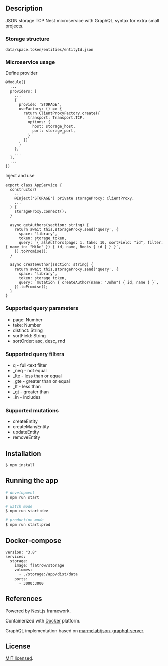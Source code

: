 ## Description

JSON storage TCP Nest microservice with GraphQL syntax for extra small projects.

### Storage structure

```
data/space.token/entities/entityId.json
```

### Microservice usage

Define provider
```
@Module({
  ...
  providers: [
    ...
    {
      provide: 'STORAGE',
      useFactory: () => {
        return ClientProxyFactory.create({
          transport: Transport.TCP,
          options: {
            host: storage_host,
            port: storage_port,
          }
        })
      }
    },
    ...
  ],
  ...
})
```

Inject and use
```
export class AppService {
  constructor(
    ...
    @Inject('STORAGE') private storageProxy: ClientProxy,
    ...
  ) {
    storageProxy.connect();
  }

  async getAuthors(section: string) {
    return await this.storageProxy.send('query', {
      space: 'library',
      token: storage_token,
      query: `{ allAuthors(page: 1, take: 10, sortField: "id", filter: { name_in: "Mike" }) { id, name, Books { id } } }`,
    }).toPromise();
  }

  async createAuthor(section: string) {
    return await this.storageProxy.send('query', {
      space: 'library',
      token: storage_token,
      query: `mutation { createAuthor(name: "John") { id, name } }`,
    }).toPromise();
  }
}
```

### Supported query parameters

* page: Number
* take: Number
* distinct: String
* sortField: String
* sortOrder: asc, desc, rnd

### Supported query filters

* q - full-text filter
* _neq - not equal
* _lte - less than or equal
* _gte - greater than or equal
* _lt - less than
* _gt - greater than
* _in - includes

### Supported mutations

* createEntity
* createManyEntity
* updateEntity
* removeEntity

## Installation

```bash
$ npm install
```

## Running the app

```bash
# development
$ npm run start

# watch mode
$ npm run start:dev

# production mode
$ npm run start:prod
```

## Docker-compose

```
version: "3.8"
services:
  storage:
    image: flatrow/storage
    volumes:
      - ./storage:/app/dist/data
    ports:
      - 3000:3000
```

## References

Powered by [Nest.js](https://nestjs.com) framework.

Containerized with [Docker](https://www.docker.com) platform.

GraphQL implementation based on [marmelab/json-graphql-server](https://github.com/marmelab/json-graphql-server).

## License

[MIT licensed](LICENSE).